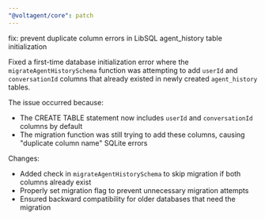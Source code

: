 ```yaml
---
"@voltagent/core": patch
---
```


fix: prevent duplicate column errors in LibSQL agent_history table initialization

Fixed a first-time database initialization error where the `migrateAgentHistorySchema` function was attempting to add `userId` and `conversationId` columns that already existed in newly created `agent_history` tables.

The issue occurred because:

- The CREATE TABLE statement now includes `userId` and `conversationId` columns by default
- The migration function was still trying to add these columns, causing "duplicate column name" SQLite errors

Changes:

- Added check in `migrateAgentHistorySchema` to skip migration if both columns already exist
- Properly set migration flag to prevent unnecessary migration attempts
- Ensured backward compatibility for older databases that need the migration
